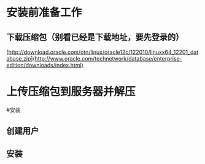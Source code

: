 # 安装前准备工作  
## 下载压缩包（别看已经是下载地址，要先登录的）  
[http://download.oracle.com/otn/linux/oracle12c/122010/linuxx64_12201_database.zip](http://www.oracle.com/technetwork/database/enterprise-edition/downloads/index.html)
# 上传压缩包到服务器并解压  

#安装  
## 创建用户  
## 安装  

